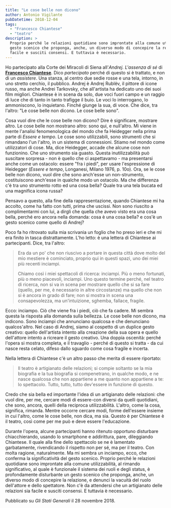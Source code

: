 ```yaml
---
title: "Le cose belle non dicono"
author: Antonio Vigilante
pubDatetime: 2018-12-04
tags: 
  - "Francesco Chiantese"
  - "teatro"
description: >
  Proprio perché le relazioni quotidiane sono improntate alla comune utilizzabilità, al rimando significativo, al quale è funzionale il sistema dei ruoli e degli status, è profondamente disturbante un 
  gesto scenico che proponga, anche, un diverso modo di concepire la relazione, e denunci la vacuità del ruolo dell'attore e dello spettatore. Non c'è da attendersi che un artigianato delle relazioni sia 
  facile e susciti consensi. E tuttavia è necessario.
---
```


Ho partecipato alla Corte dei Miracoli di Siena all'_Andrej. L'assenza di sé_ di [**Francesco Chiantese**](https://www.francescochiantese.it/). Dico _partecipato_ perché di questo si è trattato, e non di un _assistere_. Una stanza, al centro due sedie rosse e una tela, intorno, in uno stretto cerchio, il pubblico. Andrej è Andrej Rublëv, il pittore di icone russo, ma anche Andrei Tarkovsky, che all'artista ha dedicato uno dei suoi film migliori. Chiantese è in scena da solo, due voci fuori campo e un raggio di luce che di tanto in tanto trafigge il buio. Le voci lo interrogano, lo ammoniscono, lo inquietano. Finché giunge la sua, di voce. Che dice, tra l'altro: "Le cose belle non dicono. Le cose belle sono".

Cosa vuol dire che le cose belle non dicono? Dire è significare, mostrare altro. Le cose belle non mostrano altro: sono qui, e null'altro. Mi viene in mente l'analisi fenomenologica del mondo che fa Heidegger nella prima parte di _Essere e tempo_. Le cose sono utilizzabili, sono strumenti che si rimandano l'un l'altro, in un sistema di connessioni. Stiamo nel mondo come utilizzatori di cose. Ma, dice Heidegger, accade che alcune cose non funzionino. Che uno strumento sia guasto. Questa inutilizzabilità può suscitare sorpresa - non è quello che ci aspettavamo - ma presentarsi anche come un ostacolo: essere "fra i piedi", per usare l'espressione di Heidegger (_Essere e tempo_, Longanesi, Milano 1976, p. 10o). Ora, se le cose belle non dicono, vuol dire che sono anch'esse un non-strumento, costituiscono anch'esse in qualche modo un ostacolo. Ma che differenza c'è tra uno strumento rotto ed una cosa bella? Quale tra una tela bucata ed una magnifica icona russa?

Pensavo a questo, alla fine della rappresentazione, quando Chiantese mi ha accolto, come ha fatto con tutti, prima che uscissi. Non sono riuscito a complimentarmi con lui, a dirgli che quella che avevo visto era una cosa bella, perché ero ancora nella domanda: cosa è una cosa bella? e cos'è un gesto scenico come quello di Andrej?  

Poco fa ho ritrovato sulla mia scrivania un foglio che ho preso ieri e che mi era finito in tasca distrattamente. L'ho letto: è una lettera di Chiantese ai partecipanti. Dice, tra l'altro:

> Era da un po' che non riuscivo a portare in questa città dove molto del mio mestiere è cominciato, proprio qui in questi spazi, uno dei miei più recenti inciampi.
> 
> Chiamo così i miei spettacoli di ricerca: inciampi. Più o meno fortunati, più o meno piacevoli, inciampi. Uno questo termine perché, nel teatro di ricerca, non si va in scena per mostrare quello che si sa fare (quello, per me, è necessario in altre circostanze) ma quello che non si è ancora in grado di fare; non si mostra in scena una consapevolezza, ma un'intuizione, sghemba, fallace, fragile.

Ecco: inciampo. Ciò che viene fra i piedi, ciò che fa cadere. Mi sembra questa la risposta alla domanda sulla bellezza. Le cose belle non dicono, ma indicono. Sono inciampi che annunciano qualcosa e che denunciano qualcos'altro. Nel caso di Andrej, siamo al cospetto di un duplice gesto creativo: quello dell'artista intento alla creazione della sua opera e quello dell'attore intento a ricreare il gesto creativo. Una doppia oscenità: perché l'opera si mostra completa, e il travaglio - perché di questo si tratta - da cui nasce resta celato, difeso dallo sguardo come cosa fragile e incerta.

Nella lettera di Chiantese c'è un altro passo che merita di essere riportato:

> Il teatro è artigianato delle relazioni; si compie soltanto se la mia biografia e la tua biografia si compenetrano, in qualche modo, e ne nasce qualcosa che non appartiene a me quanto non appartiene a te: lo spettacolo. Tutto, tutto, tutto dev'essere in funzione di questo.

Credo che sia bella ed importante l'idea di un artigianato delle relazioni: che vuol dire, per me, cercare modi di essere-con diversi da quelli quotidiani, che sono, ancora, quelli della reciproca utilizzabilità. L'altro, come la cosa, significa, rimanda. Mentre occorre cercare modi, forme dell'essere insieme in cui l'altro, come le cose belle, non dica, ma sia. Questo è per Chiantese è il teatro, così come per me può e deve essere l'educazione.

Durante l'opera, alcune partecipanti hanno ritenuto opportuno disturbare chiacchierando, usando lo smartphone e addirittura, pare, dileggiando Chiantese. Il quale alla fine dello spettacolo se ne è lamentato garbatamente, rivendicando il rispetto non per sé, ma per il teatro. Con molta ragione, naturalmente. Ma mi sembra un inciampo, ecco, che conferma la significatività del gesto scenico. Proprio perché le relazioni quotidiane sono improntate alla comune utilizzabilità, al rimando significativo, al quale è funzionale il sistema dei ruoli e degli status, è profondamente disturbante un gesto scenico che proponga, anche, un diverso modo di concepire la relazione, e denunci la vacuità del ruolo dell'attore e dello spettatore. Non c'è da attendersi che un artigianato delle relazioni sia facile e susciti consensi. E tuttavia è necessario.

Pubblicato su _Gli Stati Generali_ il 28 novembre 2018.
